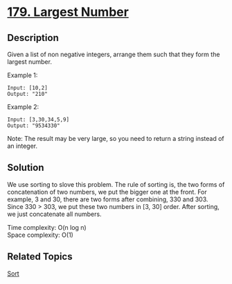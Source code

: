 # [179. Largest Number](https://leetcode.com/problems/largest-number)

## Description

Given a list of non negative integers, arrange them such that they form the largest number.

Example 1:

```
Input: [10,2]
Output: "210"
```

Example 2:

```
Input: [3,30,34,5,9]
Output: "9534330"
```

Note: The result may be very large, so you need to return a string instead of an integer.

## Solution

We use sorting to slove this problem. The rule of sorting is, the two forms of concatenation of two numbers, we put the bigger one at the front. For example, 3 and 30, there are two forms after combining, 330 and 303. Since 330 > 303, we put these two numbers in [3, 30] order. After sorting, we just concatenate all numbers.

Time complexity: O(n log n)<br>
Space complexity: O(1)

## Related Topics

[Sort](https://leetcode.com/tag/sort/) 